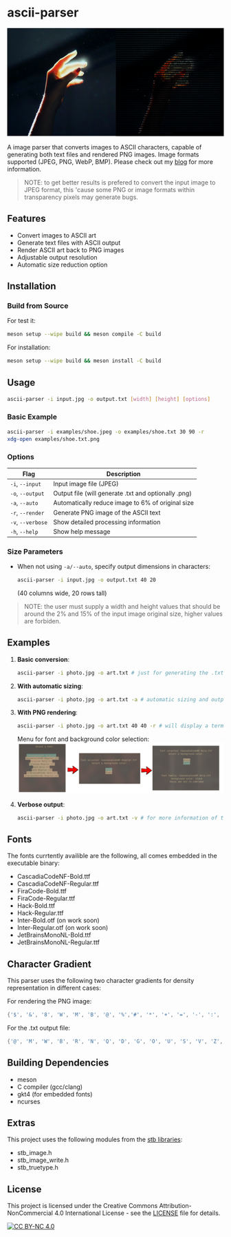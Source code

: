 # ascii-parser

![Banner](banner_ascii-parser.png)

A image parser that converts images to ASCII characters, capable of generating both text files and rendered PNG images. Image formats supported (JPEG, PNG, WebP, BMP). Please check out my [blog](https://riprtx.netlify.app/) for more information.

> NOTE: to get better results is prefered to convert the input image to JPEG format, this 'cause some PNG or image formats within transparency pixels may generate bugs.

## Features

- Convert images to ASCII art
- Generate text files with ASCII output
- Render ASCII art back to PNG images
- Adjustable output resolution
- Automatic size reduction option

## Installation

### Build from Source


For test it: 
```bash
meson setup --wipe build && meson compile -C build
```
For installation: 
```bash
meson setup --wipe build && meson install -C build
```

## Usage

```bash
ascii-parser -i input.jpg -o output.txt [width] [height] [options]
```

### Basic Example

```bash
ascii-parser -i examples/shoe.jpeg -o examples/shoe.txt 30 90 -r
xdg-open examples/shoe.txt.png
```

### Options

| Flag              | Description                                          |
| ----------------- | ---------------------------------------------------- |
| `-i`, `--input`   | Input image file (JPEG)                              |
| `-o`, `--output`  | Output file (will generate .txt and optionally .png) |
| `-a`, `--auto`    | Automatically reduce image to 6% of original size    |
| `-r`, `--render`  | Generate PNG image of the ASCII text                 |
| `-v`, `--verbose` | Show detailed processing information                 |
| `-h`, `--help`    | Show help message                                    |

### Size Parameters

- When not using `-a/--auto`, specify output dimensions in characters:
  ```bash
  ascii-parser -i input.jpg -o output.txt 40 20
  ```
  (40 columns wide, 20 rows tall)
> NOTE: the user must supply a width and height values that should be around the 2% and 15% of the input image original size, higher values are forbiden.


## Examples

1. **Basic conversion**:

   ```bash
   ascii-parser -i photo.jpg -o art.txt # just for generating the .txt file
   ```

2. **With automatic sizing**:

   ```bash
   ascii-parser -i photo.jpg -o art.txt -a # automatic sizing and output a .txt file
   ```

3. **With PNG rendering**:

   ```bash
   ascii-parser -i photo.jpg -o art.txt 40 40 -r # will display a terminal menu for font & bgcolor selection, then will render a png image with de ascii art colorized of 40x40 chars.
   ```
   Menu for font and background color selection:
   ![menu](menu-ascii-parser.png)

4. **Verbose output**:
   ```bash
   ascii-parser -i photo.jpg -o art.txt -v # for more information of the parsing and rendering
   ```

## Fonts 

The fonts currtently availible are the following, all comes embedded in the executable binary:

- CascadiaCodeNF-Bold.ttf            
- CascadiaCodeNF-Regular.ttf         
- FiraCode-Bold.ttf                
- FiraCode-Regular.ttf               
- Hack-Bold.ttf                      
- Hack-Regular.ttf                   
- Inter-Bold.otf (on work soon)                    
- Inter-Regular.otf (on work soon)          
- JetBrainsMonoNL-Bold.ttf           
- JetBrainsMonoNL-Regular.ttf  

## Character Gradient

This parser uses the following two character gradients for density representation in different cases:

For rendering the PNG image:
```c
{'$', '&', '8', 'W', 'M', 'B', '@', '%','#', '*', '+', '=', '-', ':', '.', ' '}
```

For the .txt output file:
```c
{'@', 'M', 'W', 'B', 'R', 'N', 'Q', 'D', 'G', 'O', 'U', 'S', 'V', 'Z', ':', ' '}
```

## Building Dependencies

- meson
- C compiler (gcc/clang)
- gkt4 (for embedded fonts)
- ncurses

## Extras

This project uses the following modules from the [stb libraries](https://github.com/nothings/stb?tab=readme-ov-file):

- stb_image.h
- stb_image_write.h
- stb_truetype.h

## License

This project is licensed under the Creative Commons Attribution-NonCommercial 4.0 International License - see the [LICENSE](LICENSE) file for details.

[![CC BY-NC 4.0](https://img.shields.io/badge/License-CC%20BY--NC%204.0-lightgrey.svg)](http://creativecommons.org/licenses/by-nc/4.0/)
